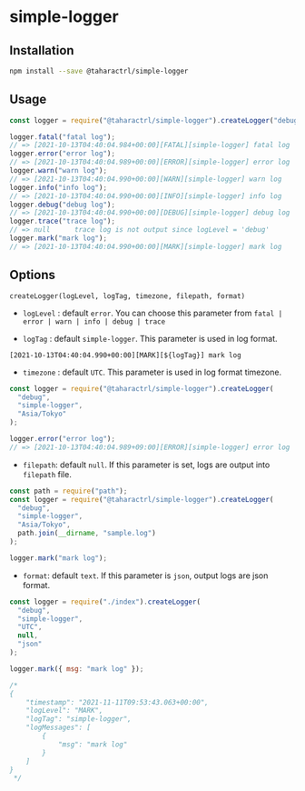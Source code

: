# simple-logger

## Installation

```sh
npm install --save @taharactrl/simple-logger
```

## Usage

```js
const logger = require("@taharactrl/simple-logger").createLogger("debug");

logger.fatal("fatal log");
// => [2021-10-13T04:40:04.984+00:00][FATAL][simple-logger] fatal log
logger.error("error log");
// => [2021-10-13T04:40:04.989+00:00][ERROR][simple-logger] error log
logger.warn("warn log");
// => [2021-10-13T04:40:04.990+00:00][WARN][simple-logger] warn log
logger.info("info log");
// => [2021-10-13T04:40:04.990+00:00][INFO][simple-logger] info log
logger.debug("debug log");
// => [2021-10-13T04:40:04.990+00:00][DEBUG][simple-logger] debug log
logger.trace("trace log");
// => null      trace log is not output since logLevel = 'debug'
logger.mark("mark log");
// => [2021-10-13T04:40:04.990+00:00][MARK][simple-logger] mark log
```

## Options

```
createLogger(logLevel, logTag, timezone, filepath, format)
```

- `logLevel` : default `error`. You can choose this parameter from `fatal | error | warn | info | debug | trace`

- `logTag` : default `simple-logger`. This parameter is used in log format.

```
[2021-10-13T04:40:04.990+00:00][MARK][${logTag}] mark log
```

- `timezone` : default `UTC`. This parameter is used in log format timezone.

```js
const logger = require("@taharactrl/simple-logger").createLogger(
  "debug",
  "simple-logger",
  "Asia/Tokyo"
);

logger.error("error log");
// => [2021-10-13T04:40:04.989+09:00][ERROR][simple-logger] error log
```

- `filepath`: default `null`. If this parameter is set, logs are output into `filepath` file.

```js
const path = require("path");
const logger = require("@taharactrl/simple-logger").createLogger(
  "debug",
  "simple-logger",
  "Asia/Tokyo",
  path.join(__dirname, "sample.log")
);

logger.mark("mark log");
```

- `format`: default `text`. If this parameter is `json`, output logs are json format.

```js
const logger = require("./index").createLogger(
  "debug",
  "simple-logger",
  "UTC",
  null,
  "json"
);

logger.mark({ msg: "mark log" });

/*
{
    "timestamp": "2021-11-11T09:53:43.063+00:00",
    "logLevel": "MARK",
    "logTag": "simple-logger",
    "logMessages": [
        {
            "msg": "mark log"
        }
    ]
}
 */
```
